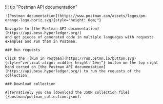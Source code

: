 !!! tip "Postman API documentation"

    ![Postman documentation](https://www.postman.com/assets/logos/pm-orange-logo-horiz.svg){style="height: 6em;"}

    Navigate to [the Postman API documentation](https://api.besu.hyperledger.org/)
    and get pieces of generated code in multiple languages with requests examples and run them in Postman.
    
    ### Run requests

    Click the ![Run in Postman](https://run.pstmn.io/button.svg){style="vertical-align: middle; height: 2em;"} button on the top right hand corned on [the Postman API documentation](https://api.besu.hyperledger.org/) to run the requests of the collection.
    
    ### Download collection

    Alternatively you can [download the JSON collection file](/postman/postman_collection.json).
